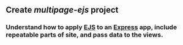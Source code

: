 ## Create *multipage-ejs* project

### Understand how to apply [EJS](https://ejs.co) to an [Express](https://expressjs.com) app, include repeatable parts of site, and pass data to the views.
